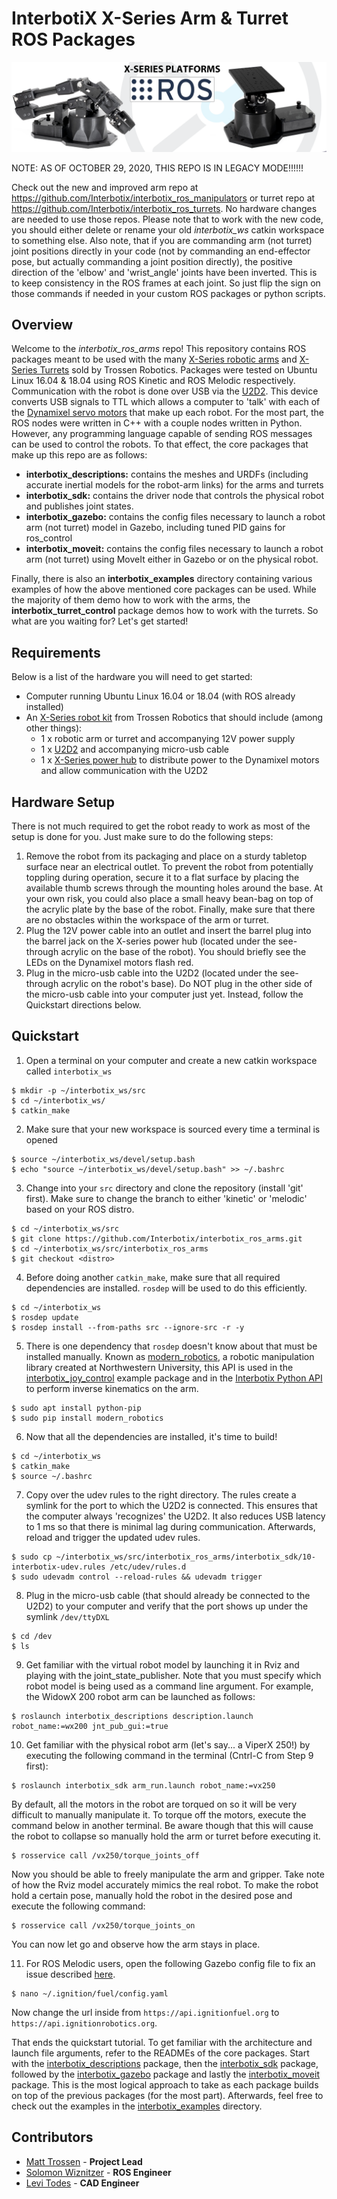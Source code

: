 # InterbotiX X-Series Arm & Turret ROS Packages
![banner](images/banner.png)

NOTE: AS OF OCTOBER 29, 2020, THIS REPO IS IN LEGACY MODE!!!!!!

Check out the new and improved arm repo at https://github.com/Interbotix/interbotix_ros_manipulators or turret repo at https://github.com/Interbotix/interbotix_ros_turrets. No hardware changes are needed to use those repos. Please note that to work with the new code, you should either delete or rename your old *interbotix_ws* catkin workspace to something else. Also note, that if you are commanding arm (not turret) joint positions directly in your code (not by commanding an end-effector pose, but actually commanding a joint position directly), the positive direction of the 'elbow' and 'wrist_angle' joints have been inverted. This is to keep consistency in the ROS frames at each joint. So just flip the sign on those commands if needed in your custom ROS packages or python scripts.

## Overview
Welcome to the *interbotix_ros_arms* repo! This repository contains ROS packages meant to be used with the many [X-Series robotic arms](https://www.trossenrobotics.com/robotic-arms.aspx) and [X-Series Turrets](https://www.trossenrobotics.com/c/robot-turrets.aspx) sold by Trossen Robotics. Packages were tested on Ubuntu Linux 16.04 & 18.04 using ROS Kinetic and ROS Melodic respectively. Communication with the robot is done over USB via the [U2D2](https://www.trossenrobotics.com/dynamixel-u2d2.aspx). This device converts USB signals to TTL which allows a computer to 'talk' with each of the [Dynamixel servo motors](https://www.trossenrobotics.com/dynamixel-x-series-robot-servos) that make up each robot. For the most part, the ROS nodes were written in C++ with a couple nodes written in Python. However, any programming language capable of sending ROS messages can be used to control the robots. To that effect, the core packages that make up this repo are as follows:
- **interbotix_descriptions:** contains the meshes and URDFs (including accurate inertial models for the robot-arm links) for the arms and turrets
- **interbotix_sdk:** contains the driver node that controls the physical robot and publishes joint states.
- **interbotix_gazebo:** contains the config files necessary to launch a robot arm (not turret) model in Gazebo, including tuned PID gains for ros_control
- **interbotix_moveit:** contains the config files necessary to launch a robot arm (not turret) using MoveIt either in Gazebo or on the physical robot.

Finally, there is also an **interbotix_examples** directory containing various examples of how the above mentioned core packages can be used. While the majority of them demo how to work with the arms, the **interbotix_turret_control** package demos how to work with the turrets. So what are you waiting for? Let's get started!

## Requirements
Below is a list of the hardware you will need to get started:
- Computer running Ubuntu Linux 16.04 or 18.04 (with ROS already installed)
- An [X-Series robot kit](https://www.trossenrobotics.com/robot-kits.aspx) from Trossen Robotics that should include (among other things):
  - 1 x robotic arm or turret and accompanying 12V power supply
  - 1 x [U2D2](https://www.trossenrobotics.com/dynamixel-u2d2.aspx) and accompanying micro-usb cable
  - 1 x [X-Series power hub](http://www.support.interbotix.com/html/electronics/index.html#control-boards) to distribute power to the Dynamixel motors and allow communication with the U2D2

## Hardware Setup
There is not much required to get the robot ready to work as most of the setup is done for you. Just make sure to do the following steps:
1. Remove the robot from its packaging and place on a sturdy tabletop surface near an electrical outlet. To prevent the robot from potentially toppling during operation, secure it to a flat surface by placing the available thumb screws through the mounting holes around the base. At your own risk, you could also place a small heavy bean-bag on top of the acrylic plate by the base of the robot. Finally, make sure that there are no obstacles within the workspace of the arm or turret.
2. Plug the 12V power cable into an outlet and insert the barrel plug into the barrel jack on the X-series power hub (located under the see-through acrylic on the base of the robot). You should briefly see the LEDs on the Dynamixel motors flash red.
3. Plug in the micro-usb cable into the U2D2 (located under the see-through acrylic on the robot's base). Do NOT plug in the other side of the micro-usb cable into your computer just yet. Instead, follow the Quickstart directions below.

## Quickstart
1. Open a terminal on your computer and create a new catkin workspace called `interbotix_ws`
```
$ mkdir -p ~/interbotix_ws/src
$ cd ~/interbotix_ws/
$ catkin_make
```

2. Make sure that your new workspace is sourced every time a terminal is opened
```
$ source ~/interbotix_ws/devel/setup.bash
$ echo "source ~/interbotix_ws/devel/setup.bash" >> ~/.bashrc
```

3. Change into your `src` directory and clone the repository (install 'git' first). Make sure to change the branch to either 'kinetic' or 'melodic' based on your ROS distro.
```
$ cd ~/interbotix_ws/src
$ git clone https://github.com/Interbotix/interbotix_ros_arms.git
$ cd ~/interbotix_ws/src/interbotix_ros_arms
$ git checkout <distro>
```

4. Before doing another `catkin_make`, make sure that all required dependencies are installed. `rosdep` will be used to do this efficiently.
```
$ cd ~/interbotix_ws
$ rosdep update
$ rosdep install --from-paths src --ignore-src -r -y
```

5. There is one dependency that `rosdep` doesn't know about that must be installed manually. Known as [modern_robotics](https://github.com/NxRLab/ModernRobotics/tree/master/packages/Python), a robotic manipulation library created at Northwestern University, this API is used in the [interbotix_joy_control](interbotix_examples/interbotix_joy_control) example package and in the [Interbotix Python API](interbotix_sdk/src/interbotix_sdk/robot_manipulation.py) to perform inverse kinematics on the arm.
```
$ sudo apt install python-pip
$ sudo pip install modern_robotics
```

6. Now that all the dependencies are installed, it's time to build!
```
$ cd ~/interbotix_ws
$ catkin_make
$ source ~/.bashrc
```

7. Copy over the udev rules to the right directory. The rules create a symlink for the port to which the U2D2 is connected. This ensures that the computer always 'recognizes' the U2D2. It also reduces USB latency to 1 ms so that there is minimal lag during communication. Afterwards, reload and trigger the updated udev rules.
```
$ sudo cp ~/interbotix_ws/src/interbotix_ros_arms/interbotix_sdk/10-interbotix-udev.rules /etc/udev/rules.d
$ sudo udevadm control --reload-rules && udevadm trigger
```

8. Plug in the micro-usb cable (that should already be connected to the U2D2) to your computer and verify that the port shows up under the symlink `/dev/ttyDXL`
```
$ cd /dev
$ ls
```

9. Get familiar with the virtual robot model by launching it in Rviz and playing with the joint_state_publisher. Note that you must specify which robot model is being used as a command line argument. For example, the WidowX 200 robot arm can be launched as follows:
```
$ roslaunch interbotix_descriptions description.launch robot_name:=wx200 jnt_pub_gui:=true
```

10. Get familiar with the physical robot arm (let's say... a ViperX 250!) by executing the following command in the terminal (Cntrl-C from Step 9 first):
```
$ roslaunch interbotix_sdk arm_run.launch robot_name:=vx250
```
By default, all the motors in the robot are torqued on so it will be very difficult to manually manipulate it. To torque off the motors, execute the command below in another terminal. Be aware though that this will cause the robot to collapse so manually hold the arm or turret before executing it.
```
$ rosservice call /vx250/torque_joints_off
```
Now you should be able to freely manipulate the arm and gripper. Take note of how the Rviz model accurately mimics the real robot. To make the robot hold a certain pose, manually hold the robot in the desired pose and execute the following command:
```
$ rosservice call /vx250/torque_joints_on
```
You can now let go and observe how the arm stays in place.

11. For ROS Melodic users, open the following Gazebo config file to fix an issue described [here](https://bitbucket.org/osrf/gazebo/issues/2607/error-restcc-205-during-startup-gazebo).
```
$ nano ~/.ignition/fuel/config.yaml
```
Now change the url inside from `https://api.ignitionfuel.org` to `https://api.ignitionrobotics.org`.

That ends the quickstart tutorial. To get familiar with the architecture and launch file arguments, refer to the READMEs of the core packages. Start with the [interbotix_descriptions](interbotix_descriptions/) package, then the [interbotix_sdk](interbotix_sdk/) package, followed by the [interbotix_gazebo](interbotix_gazebo/) package and lastly the [interbotix_moveit](interbotix_moveit/) package. This is the most logical approach to take as each package builds on top of the previous packages (for the most part). Afterwards, feel free to check out the examples in the [interbotix_examples](interbotix_examples/) directory.

## Contributors
- [Matt Trossen](https://www.trossenrobotics.com/) - **Project Lead**
- [Solomon Wiznitzer](https://github.com/swiz23) - **ROS Engineer**
- [Levi Todes](https://github.com/LeTo37) - **CAD Engineer**
